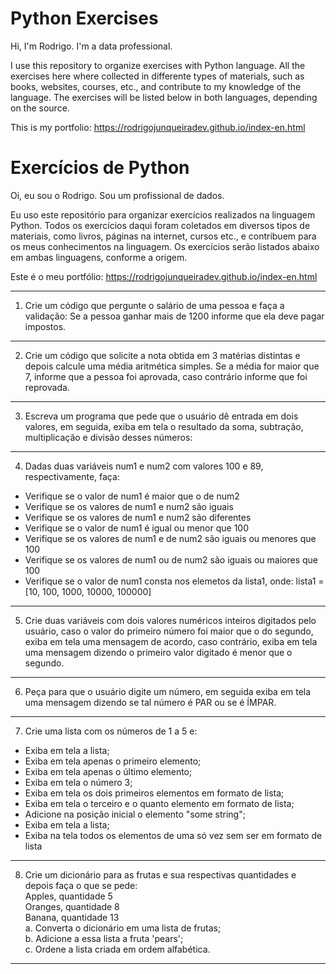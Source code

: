 # Python Exercises

Hi, I'm Rodrigo.
I'm a data professional.

I use this repository to organize exercises with Python language.
All the exercises here where collected in differente types of materials, such as books, websites, courses, etc., and contribute to my knowledge of the language.
The exercises will be listed below in both languages, depending on the source.

This is my portfolio: https://rodrigojunqueiradev.github.io/index-en.html

# Exercícios de Python

Oi, eu sou o Rodrigo.
Sou um profissional de dados.

Eu uso este repositório para organizar exercícios realizados na linguagem Python.
Todos os exercícios daqui foram coletados em diversos tipos de materiais, como livros, páginas na internet, cursos etc., e contribuem para os meus conhecimentos na linguagem.
Os exercícios serão listados abaixo em ambas linguagens, conforme a origem.

Este é o meu portfólio: https://rodrigojunqueiradev.github.io/index-en.html

---

1. Crie um código que pergunte o salário de uma pessoa e faça a validação:
   Se a pessoa ganhar mais de 1200 informe que ela deve pagar impostos.

---

2. Crie um código que solicite a nota obtida em 3 matérias distintas e depois calcule uma média aritmética simples.
   Se a média for maior que 7, informe que a pessoa foi aprovada, caso contrário informe que foi reprovada.

---

3. Escreva um programa que pede que o usuário dê entrada em dois valores, em seguida, exiba em tela o resultado da soma, subtração, multiplicação e divisão desses números:

---

4. Dadas duas variáveis num1 e num2 com valores 100 e 89, respectivamente, faça:

- Verifique se o valor de num1 é maior que o de num2
- Verifique se os valores de num1 e num2 são iguais
- Verifique se os valores de num1 e num2 são diferentes
- Verifique se o valor de num1 é igual ou menor que 100
- Verifique se os valores de num1 e de num2 são iguais ou menores que 100
- Verifique se os valores de num1 ou de num2 são iguais ou maiores que 100
- Verifique se o valor de num1 consta nos elemetos da lista1, onde: lista1 = [10, 100, 1000, 10000, 100000]

---

5. Crie duas variáveis com dois valores numéricos inteiros digitados pelo usuário, caso o valor do primeiro número foi maior que o do segundo, exiba em tela uma mensagem de acordo, caso contrário, exiba em tela uma mensagem dizendo o primeiro valor digitado é menor que o segundo.

---

6. Peça para que o usuário digite um número, em seguida exiba em tela uma mensagem dizendo se tal número é PAR ou se é ÍMPAR.

---

7. Crie uma lista com os números de 1 a 5 e:

- Exiba em tela a lista;
- Exiba em tela apenas o primeiro elemento;
- Exiba em tela apenas o último elemento;
- Exiba em tela o número 3;
- Exiba em tela os dois primeiros elementos em formato de lista;
- Exiba em tela o terceiro e o quanto elemento em formato de lista;
- Adicione na posição inicial o elemento "some string";
- Exiba em tela a lista;
- Exiba na tela todos os elementos de uma só vez sem ser em formato de lista

---

8. Crie um dicionário para as frutas e sua respectivas quantidades e depois faça o que se pede:  
   Apples, quantidade 5  
   Oranges, quantidade 8  
   Banana, quantidade 13  
   a. Converta o dicionário em uma lista de frutas;  
   b. Adicione a essa lista a fruta 'pears';  
   c. Ordene a lista criada em ordem alfabética.

---
